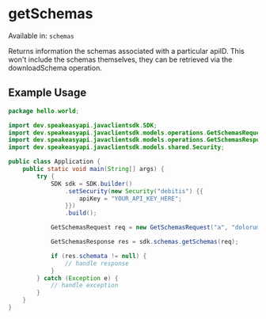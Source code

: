 # getSchemas
Available in: `schemas`

Returns information the schemas associated with a particular apiID. 
This won't include the schemas themselves, they can be retrieved via the downloadSchema operation.

## Example Usage
```java
package hello.world;

import dev.speakeasyapi.javaclientsdk.SDK;
import dev.speakeasyapi.javaclientsdk.models.operations.GetSchemasRequest;
import dev.speakeasyapi.javaclientsdk.models.operations.GetSchemasResponse;
import dev.speakeasyapi.javaclientsdk.models.shared.Security;

public class Application {
    public static void main(String[] args) {
        try {
            SDK sdk = SDK.builder()
                .setSecurity(new Security("debitis") {{
                    apiKey = "YOUR_API_KEY_HERE";
                }})
                .build();

            GetSchemasRequest req = new GetSchemasRequest("a", "dolorum");            

            GetSchemasResponse res = sdk.schemas.getSchemas(req);

            if (res.schemata != null) {
                // handle response
            }
        } catch (Exception e) {
            // handle exception
        }
    }
}
```